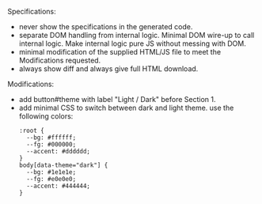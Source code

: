 Specifications:

- never show the specifications in the generated code.
- separate DOM handling from internal logic. Minimal DOM wire-up to call internal logic. Make internal logic pure JS without messing with DOM.
- minimal modification of the supplied HTML/JS file to meet the Modifications requested.
- always show diff and always give full HTML download.

Modifications:
- add button#theme with label "Light / Dark" before Section 1.
- add minimal CSS to switch between dark and light theme. use the following colors:
  ```
  :root {
    --bg: #ffffff;
    --fg: #000000;
    --accent: #dddddd;
  }
  body[data-theme="dark"] {
    --bg: #1e1e1e;
    --fg: #e0e0e0;
    --accent: #444444;
  }
  ```

